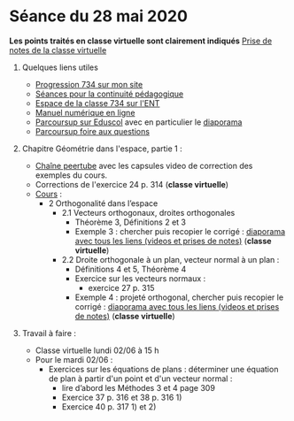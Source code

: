 # Séance du 28 mai 2020

__Les points traités en classe virtuelle sont clairement indiqués__
[Prise de notes de la classe virtuelle](notes/2020-05-28-Note-10-05.pdf)

1. Quelques liens utiles 
   * [Progression 734 sur mon site](http://www.frederic-junier.org/TS2020/Progression/TS_2020.html)
   * [Séances pour la continuité pédagogique](https://frederic-junier.github.io/TS-2019-2020/)
   * [Espace de la classe 734 sur l'ENT](https://le-parc.ent.auvergnerhonealpes.fr/classes/classe-734/mathematiques/)
   * [Manuel numérique en ligne](https://mep-outils.sesamath.net/manuel_numerique/index.php?ouvrage=mstsobl_2016&page_gauche=371)
   * [Parcoursup sur Eduscol](https://eduscol.education.fr/cid146486/parcoursup.html) avec en particulier le [diaporama](https://cache.media.eduscol.education.fr/file/Parcoursup_2020/50/4/PPT-_Parcoursup-2020_1223504.pptx)
   * [Parcoursup foire aux questions](https://www.parcoursup.fr/index.php?desc=questions)


2. Chapitre Géométrie dans l'espace, partie 1 :
   * [Chaîne peertube](https://tube.ac-lyon.fr/videos/watch/playlist/77b44f4c-f41c-4b02-af12-d195690580ff?videoId=ccab3b8f-369f-46f6-8b33-56aac6940e10) avec les capsules video de correction des exemples du cours. 
   * Corrections de l'exercice  24 p. 314 (__classe virtuelle__)
   * [Cours](http://frederic-junier.org/TS2020/Cours/TSProduitScalaireEspaceCours2019-Web.pdf) :
     * 2 Orthogonalité dans l’espace
        * 2.1 Vecteurs orthogonaux, droites orthogonales
          * Théorème 3, Définitions 2 et 3
          * Exemple 3 :  chercher puis recopier le corrigé :   [diaporama avec tous les liens (videos et prises de notes)](../EspacePartie2/CorrigeExemplesEspacePartie2-2019.pdf) (__classe virtuelle__)
        * 2.2 Droite orthogonale à un plan, vecteur normal à un plan :
          * Définitions 4 et 5, Théorème 4
          * Exercice sur les vecteurs normaux :
             * exercice 27 p. 315
          * Exemple 4 :  projeté orthogonal, chercher puis recopier le corrigé :   [diaporama avec tous les liens (videos et prises de notes)](../EspacePartie2/CorrigeExemplesEspacePartie2-2019.pdf) (__classe virtuelle__)
     
        

3. Travail à faire :
   * Classe virtuelle lundi 02/06 à 15 h
   * Pour le mardi 02/06 : 
     * Exercices sur les équations de plans : déterminer une équation de plan à partir d'un point et d'un vecteur normal :
       * lire d’abord les Méthodes 3 et 4 page 309 
       * Exercice 37 p. 316 et 38 p. 316 1)
       * Exercice 40 p. 317 1) et 2)
